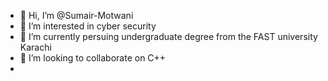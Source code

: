 - 👋 Hi, I’m @Sumair-Motwani
- 👀 I’m interested in cyber security
- 🌱 I’m currently persuing undergraduate degree from the FAST university Karachi
- 💞️ I’m looking to collaborate on C++
- 

<!---
Sumair-Motwani/Sumair-Motwani is a ✨ special ✨ repository because its `README.md` (this file) appears on your GitHub profile.
You can click the Preview link to take a look at your changes.
--->
